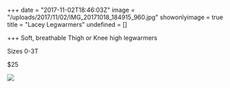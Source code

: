 +++
date = "2017-11-02T18:46:03Z"
image = "/uploads/2017/11/02/IMG_20171018_184915_960.jpg"
showonlyimage = true
title = "Lacey Legwarmers"
undefined = []

+++
Soft, breathable Thigh or Knee high legwarmers

Sizes 0-3T

$25

![](/uploads/2017/11/02/IMG_20171018_184915_960.jpg)